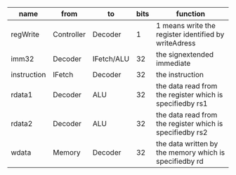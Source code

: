 | name        | from       | to         | bits | function                                                 |
| ----------- | ---------- | ---------- | ---- | -------------------------------------------------------- |
| regWrite    | Controller | Decoder    | 1    | 1 means write the register identified by writeAdress     |
| imm32       | Decoder    | IFetch/ALU | 32   | the signextended immediate                               |
| instruction | IFetch     | Decoder    | 32   | the instruction                                          |
| rdata1      | Decoder    | ALU        | 32   | the data read from the register which is specifiedby rs1 |
| rdata2      | Decoder    | ALU        | 32   | the data read from the register which is specifiedby rs2 |
| wdata       | Memory     | Decoder    | 32   | the data written by the memory which is specifiedby rd   |